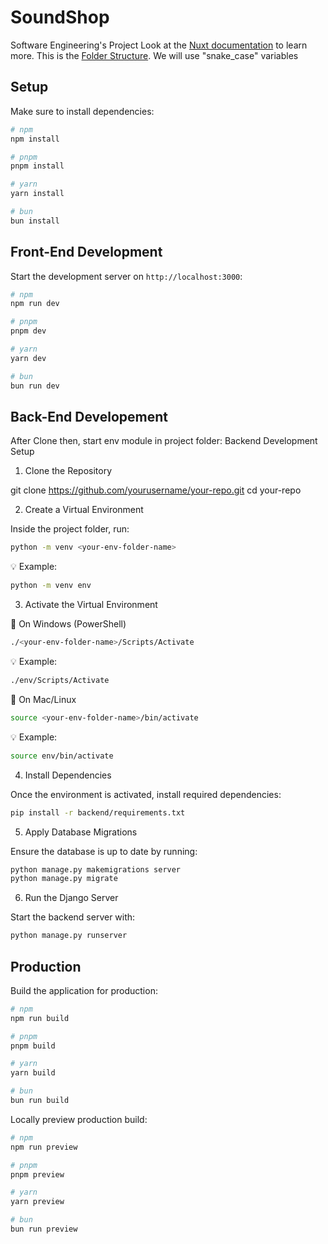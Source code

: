 # SoundShop
Software Engineering's Project
Look at the [Nuxt documentation](https://nuxt.com/docs/getting-started/introduction) to learn more.
This is the [Folder Structure](https://vueschool.io/articles/vuejs-tutorials/understanding-the-directory-structure-in-nuxt-3/).
We will use "snake_case" variables
## Setup

Make sure to install dependencies:

```bash
# npm
npm install

# pnpm
pnpm install

# yarn
yarn install

# bun
bun install
```

## Front-End Development

Start the development server on `http://localhost:3000`:

```bash
# npm
npm run dev

# pnpm
pnpm dev

# yarn
yarn dev

# bun
bun run dev
```
## Back-End Developement
After Clone then, start env module in project folder:
Backend Development Setup

1. Clone the Repository

git clone https://github.com/yourusername/your-repo.git
cd your-repo

2. Create a Virtual Environment

Inside the project folder, run:
```bash
python -m venv <your-env-folder-name>
```
💡 Example:
```bash
python -m venv env
```
3. Activate the Virtual Environment

🔹 On Windows (PowerShell)
```bash
./<your-env-folder-name>/Scripts/Activate
```
💡 Example:
```bash
./env/Scripts/Activate
```
🔹 On Mac/Linux
```bash
source <your-env-folder-name>/bin/activate
```
💡 Example:
```bash
source env/bin/activate
```
4. Install Dependencies

Once the environment is activated, install required dependencies:
```bash
pip install -r backend/requirements.txt
```
5. Apply Database Migrations

Ensure the database is up to date by running:
```bash
python manage.py makemigrations server
python manage.py migrate
```
6. Run the Django Server

Start the backend server with:
```bash
python manage.py runserver
```

## Production

Build the application for production:

```bash
# npm
npm run build

# pnpm
pnpm build

# yarn
yarn build

# bun
bun run build
```

Locally preview production build:

```bash
# npm
npm run preview

# pnpm
pnpm preview

# yarn
yarn preview

# bun
bun run preview
```
